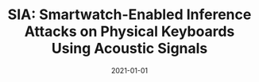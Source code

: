 ---
title: "SIA: Smartwatch-Enabled Inference Attacks on Physical Keyboards Using Acoustic Signals"
collection: publications
permalink: /publication/2021-01-01-SIA-Smartwatch-Enabled-Inference-Attacks-on-Physical-Keyboards-Using-Acoustic-Signals
date: 2021-01-01
venue: 'In the proceedings of WPES &apos;21: Proceedings of the 20th Workshop on Workshop on Privacy in the Electronic Society, Virtual Event, Korea, 15 November 2021'
link: 'https://doi.org/10.1145/3463676.3485607'
github: 'https://github.com/davidmohaisen/SIA'
citation: ' {\&quot;{U}}lk{\&quot;{u}} Meteriz{-}Yildiran,  Necip Yildiran,  David Mohaisen, &quot;SIA: Smartwatch-Enabled Inference Attacks on Physical Keyboards Using Acoustic Signals.&quot; In the proceedings of WPES &amp;apos;21: Proceedings of the 20th Workshop on Workshop on Privacy in the Electronic Society, Virtual Event, Korea, 15 November 2021, 2021.'
---